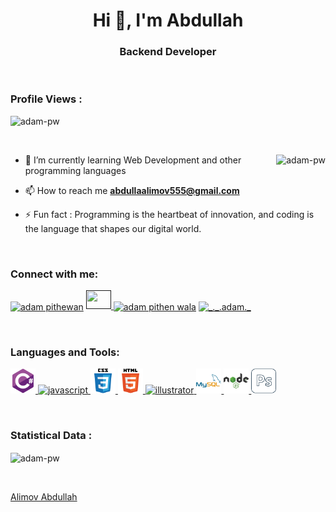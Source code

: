 <h1  align="center">Hi 👋, I'm Abdullah </h1>
<h3 align="center">Backend Developer</h3>

<br>

<p align="right"> <h3>Profile Views :</h3> <img src="https://profile-counter.glitch.me/alimovabdulla/count.svg"
    alt="adam-pw" /> 
  </p>

<br>

<p><img align="right" src="https://github.com/Adam-pw/Adam-pw/blob/main/animation_500_kxa883sd.gif" alt="adam-pw" /></p>


- 🌱 I’m currently learning Web Development and other programming languages

- 📫 How to reach me **abdullaalimov555@gmail.com**

- ⚡ Fun fact : Programming is the heartbeat of innovation, and coding is the language that shapes our digital world.

<br>

<h3 align="left">Connect with me:</h3>
<p align="left">
  <a href="https://www.linkedin.com/in/adam-pithewan/" target="blank"><img align="center"
      src="https://raw.githubusercontent.com/rahuldkjain/github-profile-readme-generator/master/src/images/icons/Social/whatsapp.svg"
      alt="adam pithewan" height="30" width="40" /></a>
    <a href=""><img src="https://upload.wikimedia.org/wikipedia/commons/thumb/8/82/Telegram_logo.svg/768px-Telegram_logo.svg.png?20220101141644"  height="30" width="40"  />
  <a href="https://fb.com/adam pithen wala" target="blank"><img align="center"
      src="https://raw.githubusercontent.com/rahuldkjain/github-profile-readme-generator/master/src/images/icons/Social/vk.svg"
      alt="adam pithen wala" height="30" width="40" /></a>
  <a href="https://instagram.com/_._.adam._" target="blank"><img align="center"
      src="https://raw.githubusercontent.com/rahuldkjain/github-profile-readme-generator/master/src/images/icons/Social/instagram.svg"
      alt="_._.adam._" height="30" width="40" /></a>
  
</p>

<br>

<h3 align="left">Languages and Tools:</h3>
 </a> <a href="https://getbootstrap.com" target="_blank" rel="noreferrer">
    <a href="https://www.cprogramming.com/" target="_blank"
    rel="noreferrer"> <img src="https://raw.githubusercontent.com/devicons/devicon/master/icons/csharp/csharp-original.svg"
      alt="c" width="40" height="40" />
        <img
      src="https://www.vectorlogo.zone/logos/dotnet/dotnet-icon.svg"
      alt="javascript" width="40" height="40" /> </a> </a>    </a> <a href="https://www.w3schools.com/css/" target="_blank"
    rel="noreferrer"> <img
      src="https://raw.githubusercontent.com/devicons/devicon/master/icons/css3/css3-original-wordmark.svg" alt="css3"
      width="40" height="40" /> </a> <a href="https://www.w3.org/html/" target="_blank" rel="noreferrer"> <img
      src="https://raw.githubusercontent.com/devicons/devicon/master/icons/html5/html5-original-wordmark.svg"
      alt="html5" width="40" height="40" /> </a> <a href="https://www.adobe.com/in/products/illustrator.html"
    target="_blank" rel="noreferrer"> <img
      src="https://www.vectorlogo.zone/logos/adobe_illustrator/adobe_illustrator-icon.svg" alt="illustrator" width="40"
      height="40" /> </a>   </a> <a href="https://developer.mozilla.org/en-US/docs/Web/JavaScript" target="_blank"
    rel="noreferrer">
    <img
      src="https://raw.githubusercontent.com/devicons/devicon/master/icons/mysql/mysql-original-wordmark.svg"
      alt="mysql" width="40" height="40" /> </a> </a> <a href="https://nodejs.org" target="_blank" rel="noreferrer"> <img
      src="https://raw.githubusercontent.com/devicons/devicon/master/icons/nodejs/nodejs-original-wordmark.svg"
      alt="nodejs" width="40" height="40" /> </a>  </a> <a href="https://www.photoshop.com/en" target="_blank"
    rel="noreferrer"> <img
      src="https://raw.githubusercontent.com/devicons/devicon/master/icons/photoshop/photoshop-line.svg" alt="photoshop"
      width="40" height="40" /> </a>  </p>

<br>

<h3>Statistical Data :</h3>
<p><img align="center"
    src="https://github-readme-stats.vercel.app/api/top-langs?username=alimovabdulla&show_icons=true&locale=en&bg_color=0d1117&text_color=999&layout=compact"
    alt="adam-pw" 
    bg_color=#808080/></p>

<br>

 
[Alimov Abdullah](https://github.com/alimovabdulla/)
